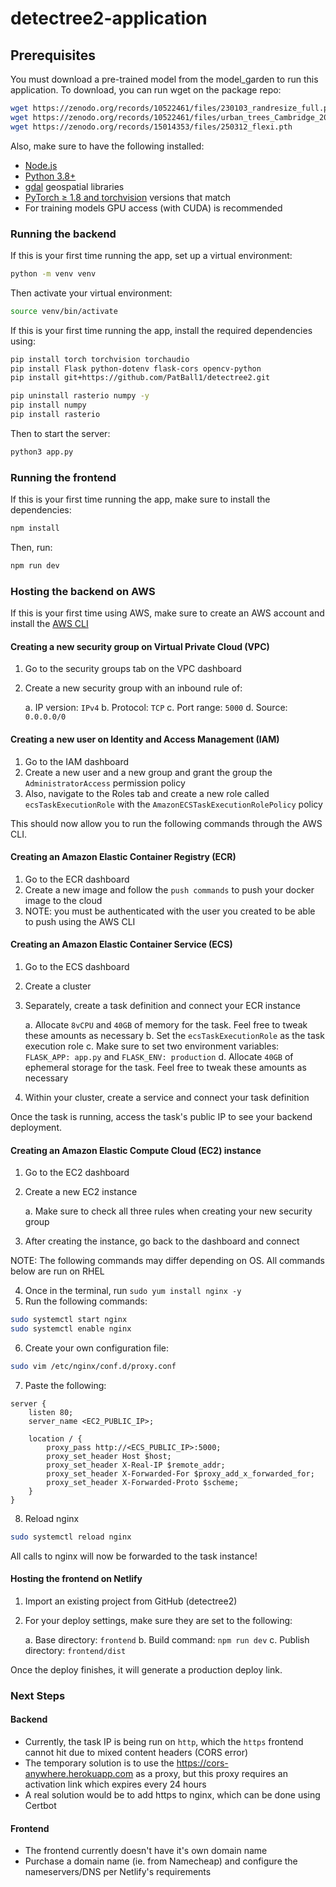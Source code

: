 # detectree2-application

## Prerequisites

You must download a pre-trained model from the model_garden to run this application. To download, you can run wget on the package repo:

```bash
wget https://zenodo.org/records/10522461/files/230103_randresize_full.pth
wget https://zenodo.org/records/10522461/files/urban_trees_Cambridge_20230630.pth
wget https://zenodo.org/records/15014353/files/250312_flexi.pth
```

Also, make sure to have the following installed:

- [Node.js](https://nodejs.org/en)
- [Python 3.8+](https://www.python.org/)
- [gdal](https://gdal.org/download.html) geospatial libraries
- [PyTorch ≥ 1.8 and torchvision](https://pytorch.org/get-started/previous-versions/) versions that match
- For training models GPU access (with CUDA) is recommended

### Running the backend

If this is your first time running the app, set up a virtual environment:

```bash
python -m venv venv
```

Then activate your virtual environment:

```bash
source venv/bin/activate
```

If this is your first time running the app, install the required dependencies using:

```bash
pip install torch torchvision torchaudio
pip install Flask python-dotenv flask-cors opencv-python
pip install git+https://github.com/PatBall1/detectree2.git

pip uninstall rasterio numpy -y
pip install numpy
pip install rasterio
```

Then to start the server:

```bash
python3 app.py
```

### Running the frontend

If this is your first time running the app, make sure to install the dependencies:

```bash
npm install
```

Then, run:

```bash
npm run dev
```

### Hosting the backend on AWS

If this is your first time using AWS, make sure to create an AWS account and install the [AWS CLI](https://docs.aws.amazon.com/cli/latest/userguide/getting-started-install.html)

#### Creating a new security group on Virtual Private Cloud (VPC)

1. Go to the security groups tab on the VPC dashboard
2. Create a new security group with an inbound rule of:

   a. IP version: `IPv4`
   b. Protocol: `TCP`
   c. Port range: `5000`
   d. Source: `0.0.0.0/0`

#### Creating a new user on Identity and Access Management (IAM)

1. Go to the IAM dashboard
2. Create a new user and a new group and grant the group the `AdministratorAccess` permission policy
3. Also, navigate to the Roles tab and create a new role called `ecsTaskExecutionRole` with the `AmazonECSTaskExecutionRolePolicy` policy

This should now allow you to run the following commands through the AWS CLI.

#### Creating an Amazon Elastic Container Registry (ECR)

1. Go to the ECR dashboard
2. Create a new image and follow the `push commands` to push your docker image to the cloud
3. NOTE: you must be authenticated with the user you created to be able to push using the AWS CLI

#### Creating an Amazon Elastic Container Service (ECS)

1. Go to the ECS dashboard
2. Create a cluster
3. Separately, create a task definition and connect your ECR instance

   a. Allocate `8vCPU` and `40GB` of memory for the task. Feel free to tweak these amounts as necessary
   b. Set the `ecsTaskExecutionRole` as the task execution role
   c. Make sure to set two environment variables: `FLASK_APP: app.py` and `FLASK_ENV: production`
   d. Allocate `40GB` of ephemeral storage for the task. Feel free to tweak these amounts as necessary

4. Within your cluster, create a service and connect your task definition

Once the task is running, access the task's public IP to see your backend deployment.

#### Creating an Amazon Elastic Compute Cloud (EC2) instance

1. Go to the EC2 dashboard
2. Create a new EC2 instance

   a. Make sure to check all three rules when creating your new security group

3. After creating the instance, go back to the dashboard and connect

NOTE: The following commands may differ depending on OS. All commands below are run on RHEL

4. Once in the terminal, run `sudo yum install nginx -y`
5. Run the following commands:

```bash
sudo systemctl start nginx
sudo systemctl enable nginx
```

6. Create your own configuration file:

```bash
sudo vim /etc/nginx/conf.d/proxy.conf
```

7. Paste the following:

```vim
server {
    listen 80;
    server_name <EC2_PUBLIC_IP>;

    location / {
        proxy_pass http://<ECS_PUBLIC_IP>:5000;
        proxy_set_header Host $host;
        proxy_set_header X-Real-IP $remote_addr;
        proxy_set_header X-Forwarded-For $proxy_add_x_forwarded_for;
        proxy_set_header X-Forwarded-Proto $scheme;
    }
}
```

8. Reload nginx

```bash
sudo systemctl reload nginx
```

All calls to nginx will now be forwarded to the task instance!

#### Hosting the frontend on Netlify

1. Import an existing project from GitHub (detectree2)
2. For your deploy settings, make sure they are set to the following:

   a. Base directory: `frontend`
   b. Build command: `npm run dev`
   c. Publish directory: `frontend/dist`

Once the deploy finishes, it will generate a production deploy link.

### Next Steps

#### Backend

- Currently, the task IP is being run on `http`, which the `https` frontend cannot hit due to mixed content headers (CORS error)
- The temporary solution is to use the https://cors-anywhere.herokuapp.com as a proxy, but this proxy requires an activation link which expires every 24 hours
- A real solution would be to add https to nginx, which can be done using Certbot

#### Frontend

- The frontend currently doesn't have it's own domain name
- Purchase a domain name (ie. from Namecheap) and configure the nameservers/DNS per Netlify's requirements
